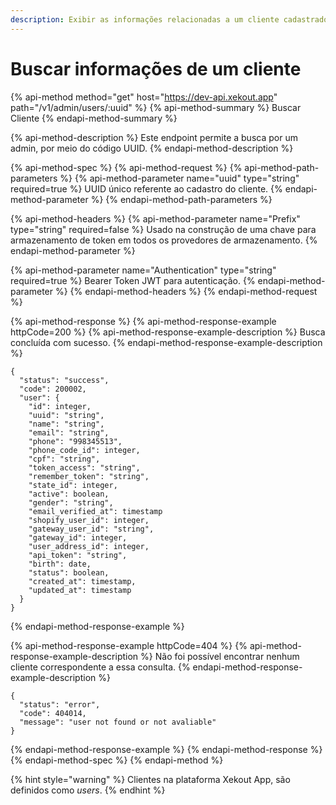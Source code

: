 ```yaml
---
description: Exibir as informações relacionadas a um cliente cadastrado na plataforma.
---
```


# Buscar informações de um cliente

{% api-method method="get" host="https://dev-api.xekout.app" path="/v1/admin/users/:uuid" %}
{% api-method-summary %}
Buscar Cliente
{% endapi-method-summary %}

{% api-method-description %}
Este endpoint permite a busca por um admin, por meio do código UUID.
{% endapi-method-description %}

{% api-method-spec %}
{% api-method-request %}
{% api-method-path-parameters %}
{% api-method-parameter name="uuid" type="string" required=true %}
UUID único referente ao cadastro do cliente.
{% endapi-method-parameter %}
{% endapi-method-path-parameters %}

{% api-method-headers %}
{% api-method-parameter name="Prefix" type="string" required=false %}
Usado na construção de uma chave para armazenamento de token em todos os provedores de armazenamento.
{% endapi-method-parameter %}

{% api-method-parameter name="Authentication" type="string" required=true %}
Bearer Token JWT para autenticação.
{% endapi-method-parameter %}
{% endapi-method-headers %}
{% endapi-method-request %}

{% api-method-response %}
{% api-method-response-example httpCode=200 %}
{% api-method-response-example-description %}
Busca concluída com sucesso.
{% endapi-method-response-example-description %}

```text
{
  "status": "success",
  "code": 200002,
  "user": {
    "id": integer,
    "uuid": "string",
    "name": "string",
    "email": "string",
    "phone": "998345513",
    "phone_code_id": integer,
    "cpf": "string",
    "token_access": "string",
    "remember_token": "string",
    "state_id": integer,
    "active": boolean,
    "gender": "string",
    "email_verified_at": timestamp
    "shopify_user_id": integer,
    "gateway_user_id": "string",
    "gateway_id": integer,
    "user_address_id": integer,
    "api_token": "string",
    "birth": date,
    "status": boolean,
    "created_at": timestamp,
    "updated_at": timestamp
  }
}
```
{% endapi-method-response-example %}

{% api-method-response-example httpCode=404 %}
{% api-method-response-example-description %}
Não foi possível encontrar nenhum cliente correspondente a essa consulta.
{% endapi-method-response-example-description %}

```text
{
  "status": "error",
  "code": 404014,
  "message": "user not found or not avaliable"
}
```
{% endapi-method-response-example %}
{% endapi-method-response %}
{% endapi-method-spec %}
{% endapi-method %}

{% hint style="warning" %}
Clientes na plataforma Xekout App, são definidos como _users_.
{% endhint %}

